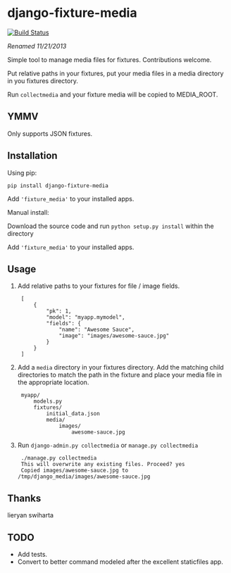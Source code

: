 django-fixture-media
===================

[![Build Status](https://travis-ci.org/leetrout/django-fixturemedia.png?branch=master)](https://travis-ci.org/leetrout/django-fixturemedia)

_Renamed 11/21/2013_

Simple tool to manage media files for fixtures. Contributions welcome.

Put relative paths in your fixtures, put your media files in a media directory
in you fixtures directory.

Run `collectmedia` and your fixture media will be copied to MEDIA_ROOT.


YMMV
----

Only supports JSON fixtures.


Installation
------------

Using pip:

    pip install django-fixture-media

Add `'fixture_media'` to your installed apps.

Manual install:

Download the source code and run `python setup.py install` within the directory

Add `'fixture_media'` to your installed apps.


Usage
-----

1. Add relative paths to your fixtures for file / image fields.


        [
            {
                "pk": 1,
                "model": "myapp.mymodel",
                "fields": {
                    "name": "Awesome Sauce",
                    "image": "images/awesome-sauce.jpg"
                }
            }
        ]


2. Add a `media` directory in your fixtures directory. Add the matching
child directories to match the path in the fixture and place your media file
in the appropriate location.


        myapp/
            models.py
            fixtures/
                initial_data.json
                media/
                    images/
                        awesome-sauce.jpg


3. Run `django-admin.py collectmedia` or `manage.py collectmedia`


        ./manage.py collectmedia
        This will overwrite any existing files. Proceed? yes
        Copied images/awesome-sauce.jpg to /tmp/django_media/images/awesome-sauce.jpg


Thanks
------
lieryan
swiharta


TODO
----

+ Add tests.
+ Convert to better command modeled after the excellent staticfiles app.
